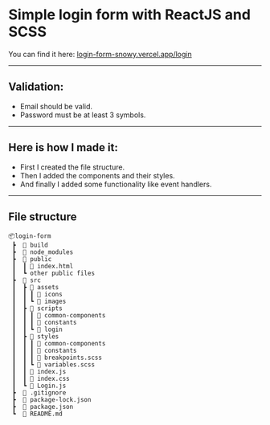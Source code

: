 # Simple login form with ReactJS and SCSS
You can find it here: [login-form-snowy.vercel.app/login](https://login-form-snowy.vercel.app/login "Login form")
___
## Validation:
- Email should be valid.
- Password must be at least 3 symbols.
___
## Here is how I made it:
- First I created the file structure. 
- Then I added the components and their styles. 
- And finally I added some functionality like event handlers.
___
## File structure
```
📦login-form
 ┣  📂 build
 ┣  📂 node_modules
 ┣  📂 public
 ┃  ┃ 📜 index.html
 ┃  ┗ other public files 
 ┣  📂 src
 ┃  ┣ 📂 assets
 ┃  ┃ ┃ 📂 icons
 ┃  ┃ ┗ 📂 images
 ┃  ┣ 📂 scripts
 ┃  ┃ ┃ 📂 common-components
 ┃  ┃ ┃ 📂 constants
 ┃  ┃ ┗ 📂 login
 ┃  ┣ 📂 styles
 ┃  ┃ ┃ 📂 common-components
 ┃  ┃ ┃ 📂 constants
 ┃  ┃ ┃ 📜 breakpoints.scss
 ┃  ┃ ┗ 📜 variables.scss
 ┃  ┃ 📜 index.js
 ┃  ┃ 📜 index.css
 ┃  ┗ 📜 Login.js
 ┣  📜 .gitignore
 ┣  📜 package-lock.json
 ┣  📜 package.json
 ┗  📜 README.md
 ```